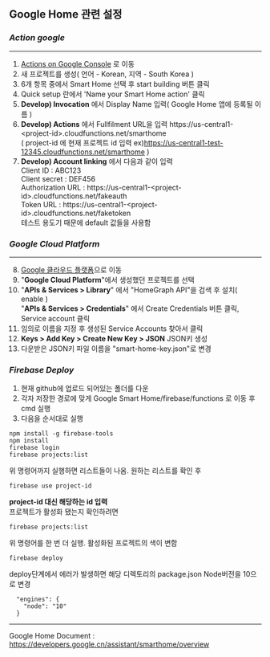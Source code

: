 ## Google Home 관련 설정 
### *Action google*  
***
1. [Actions on Google Console](https://console.actions.google.com/ "Action Google")
로 이동
2. 새 프로젝트를 생성( 언어 - Korean, 지역 - South Korea )
3. 6개 항목 중에서 Smart Home 선택 후 start building 버튼 클릭
4. Quick setup 란에서 'Name your Smart Home action' 클릭
5. __Develop) Invocation__ 에서 Display Name 입력( Google Home 앱에 등록될 이름 )
6. __Develop) Actions__ 에서 Fullfilment URL을 입력
    https://us-central1-<project-id\>.cloudfunctions.net/smarthome  
    ( project-id 에 현재 프로젝트 id 입력 ex)https://us-central1-test-12345.cloudfunctions.net/smarthome )
7. __Develop) Account linking__ 에서 다음과 같이 입력     
Client ID               : ABC123    
Client secret           : DEF456    
    Authorization URL       : https://us-central1-<project-id\>.cloudfunctions.net/fakeauth      
    Token URL               : https://us-central1-<project-id\>.cloudfunctions.net/faketoken  
    테스트 용도기 때문에 default 값들을 사용함  
### *Google Cloud Platform*  
***
8. [Google 클라우드 플랫폼](https://console.cloud.google.com/)으로 이동  
9. "__Google Cloud Platform__"에서 생성했던 프로젝트를 선택
10. "__APIs & Services > Library__" 에서 "HomeGraph API"을 검색 후 설치( enable )      
"__APIs & Services > Credentials__" 에서 Create Credentials 버튼 클릭, Service account 클릭 
10. 임의로 이름을 지정 후 생성된 Service Accounts 찾아서 클릭  
11. __Keys > Add Key > Create New Key > JSON__ JSON키 생성 
12. 다운받은 JSON키 파일 이름을 "smart-home-key.json"로 변경
 
### *Firebase Deploy*
1. 현재 github에 업로드 되어있는 폴더를 다운  
2. 각자 저장한 경로에 맞게 Google Smart Home/firebase/functions 로 이동 후 cmd 실행  
3. 다음을 순서대로 실행  
```
npm install -g firebase-tools  
npm install  
firebase login  
firebase projects:list  
```
위 명령어까지 실행하면 리스트들이 나옴. 원하는 리스트를 확인 후  
```
firebase use project-id  
```
__project-id 대신 해당하는 id 입력__  
프로젝트가 활성화 됐는지 확인하려면  
```
firebase projects:list  
```
위 명령어를 한 번 더 실행. 활성화된 프로젝트의 색이 변함  
```
firebase deploy
```
deploy단계에서 에러가 발생하면 해당 디렉토리의 package.json Node버전을 10으로 변경  
```
  "engines": {
    "node": "10"
  }
```
***
Google Home Document  :  https://developers.google.cn/assistant/smarthome/overview
